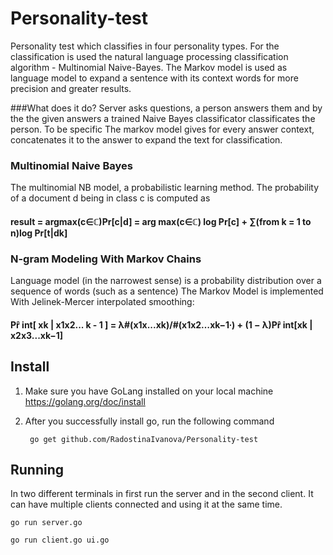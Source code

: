 # Personality-test
Personality test which classifies in four personality types. For the classification is used the natural language processing classification algorithm - Multinomial Naive-Bayes.
The Markov model is used as language model to expand a sentence with its context words for more precision and greater results. 

###What does it do?
Server asks questions, a person answers them and by the the given answers a trained Naive Bayes classificator classificates the person. To be specific The markov model gives for every answer context, concatenates it to the answer to expand the text for classification.

### Multinomial Naive Bayes
The multinomial NB model, a probabilistic learning method. The probability of a document d being in class c is computed as 
#### result = argmax(c∈ℂ)Pr[c|d] = arg max(c∈ℂ) log Pr[c] + ∑(from k = 1 to n)log Pr[t|dk]

### N-gram Modeling With Markov Chains
Language model (in the narrowest sense) is a probability distribution over a sequence of words (such as a sentence)
The Markov Model is implemented With Jelinek-Mercer interpolated smoothing:
#### Pr̂ int[ xk | x1x2... k - 1 ] = λ#(x1x...xk)/#(x1x2…xk−1∙) + (1 − λ)Pr̂ int[xk | x2x3...xk−1]

## Install
1. Make sure you have GoLang installed on your local machine https://golang.org/doc/install
2. After you successfully install go, run the following command 

    ``` go get github.com/RadostinaIvanova/Personality-test``` 
    
## Running 
In two different terminals in first run the server and in the second client. It can have multiple clients connected and using it at the same time.

  ``` go run server.go ```

  ``` go run client.go ui.go ```
